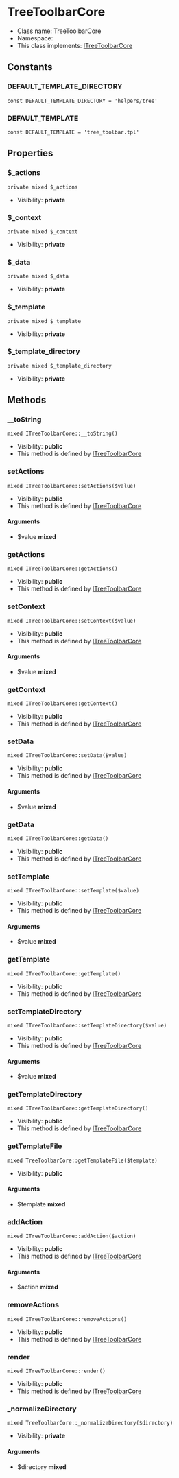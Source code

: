 TreeToolbarCore
===============






* Class name: TreeToolbarCore
* Namespace: 
* This class implements: [ITreeToolbarCore](ITreeToolbarCore.md)


Constants
----------


### DEFAULT_TEMPLATE_DIRECTORY

    const DEFAULT_TEMPLATE_DIRECTORY = 'helpers/tree'





### DEFAULT_TEMPLATE

    const DEFAULT_TEMPLATE = 'tree_toolbar.tpl'





Properties
----------


### $_actions

    private mixed $_actions





* Visibility: **private**


### $_context

    private mixed $_context





* Visibility: **private**


### $_data

    private mixed $_data





* Visibility: **private**


### $_template

    private mixed $_template





* Visibility: **private**


### $_template_directory

    private mixed $_template_directory





* Visibility: **private**


Methods
-------


### __toString

    mixed ITreeToolbarCore::__toString()





* Visibility: **public**
* This method is defined by [ITreeToolbarCore](ITreeToolbarCore.md)




### setActions

    mixed ITreeToolbarCore::setActions($value)





* Visibility: **public**
* This method is defined by [ITreeToolbarCore](ITreeToolbarCore.md)


#### Arguments
* $value **mixed**



### getActions

    mixed ITreeToolbarCore::getActions()





* Visibility: **public**
* This method is defined by [ITreeToolbarCore](ITreeToolbarCore.md)




### setContext

    mixed ITreeToolbarCore::setContext($value)





* Visibility: **public**
* This method is defined by [ITreeToolbarCore](ITreeToolbarCore.md)


#### Arguments
* $value **mixed**



### getContext

    mixed ITreeToolbarCore::getContext()





* Visibility: **public**
* This method is defined by [ITreeToolbarCore](ITreeToolbarCore.md)




### setData

    mixed ITreeToolbarCore::setData($value)





* Visibility: **public**
* This method is defined by [ITreeToolbarCore](ITreeToolbarCore.md)


#### Arguments
* $value **mixed**



### getData

    mixed ITreeToolbarCore::getData()





* Visibility: **public**
* This method is defined by [ITreeToolbarCore](ITreeToolbarCore.md)




### setTemplate

    mixed ITreeToolbarCore::setTemplate($value)





* Visibility: **public**
* This method is defined by [ITreeToolbarCore](ITreeToolbarCore.md)


#### Arguments
* $value **mixed**



### getTemplate

    mixed ITreeToolbarCore::getTemplate()





* Visibility: **public**
* This method is defined by [ITreeToolbarCore](ITreeToolbarCore.md)




### setTemplateDirectory

    mixed ITreeToolbarCore::setTemplateDirectory($value)





* Visibility: **public**
* This method is defined by [ITreeToolbarCore](ITreeToolbarCore.md)


#### Arguments
* $value **mixed**



### getTemplateDirectory

    mixed ITreeToolbarCore::getTemplateDirectory()





* Visibility: **public**
* This method is defined by [ITreeToolbarCore](ITreeToolbarCore.md)




### getTemplateFile

    mixed TreeToolbarCore::getTemplateFile($template)





* Visibility: **public**


#### Arguments
* $template **mixed**



### addAction

    mixed ITreeToolbarCore::addAction($action)





* Visibility: **public**
* This method is defined by [ITreeToolbarCore](ITreeToolbarCore.md)


#### Arguments
* $action **mixed**



### removeActions

    mixed ITreeToolbarCore::removeActions()





* Visibility: **public**
* This method is defined by [ITreeToolbarCore](ITreeToolbarCore.md)




### render

    mixed ITreeToolbarCore::render()





* Visibility: **public**
* This method is defined by [ITreeToolbarCore](ITreeToolbarCore.md)




### _normalizeDirectory

    mixed TreeToolbarCore::_normalizeDirectory($directory)





* Visibility: **private**


#### Arguments
* $directory **mixed**


